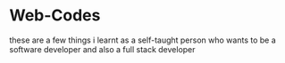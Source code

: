 # Web-Codes
these are a few things i learnt as a self-taught person who wants to be a software developer and also a full stack developer 
